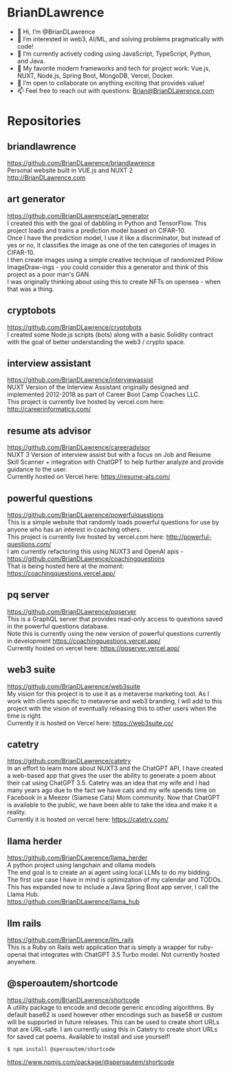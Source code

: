 # BrianDLawrence

- 👋 Hi, I’m @BrianDLawrence 
- 👀 I’m interested in web3, AI/ML, and solving problems pragmatically with code!
- 🌱 I’m currently actively coding using JavaScript, TypeScript, Python, and Java.
- 🧨 My favorite modern frameworks and tech for project work: Vue.js, NUXT, Node.js, Spring Boot, MongoDB, Vercel, Docker.
- 💞️ I’m open to collaborate on anything exciting that provides value!
- 📫 Feel free to reach out with questions: Brian@BrianDLawrence.com 

# Repositories

## briandlawrence
https://github.com/BrianDLawrence/briandlawrence<br>
Personal website built in VUE.js and NUXT 2<br>
http://BrianDLawrence.com 

## art generator
https://github.com/BrianDLawrence/art_generator<br>
I created this with the goal of dabbling in Python and TensorFlow. This project loads and trains a prediction model based on CIFAR-10.<br> 
Once I have the prediction model, I use it like a discriminator, but instead of yes or no, it classifies the image as one of the ten categories of images in CIFAR-10.<br>
I then create images using a simple creative technique of randomized Pillow ImageDraw-ings - you could consider this a generator and think of this project as a poor man's GAN.<br>
I was originally thinking about using this to create NFTs on opensea - when that was a thing. 

## cryptobots
https://github.com/BrianDLawrence/cryptobots<br>
I created some Node.js scripts (bots) along with a basic Solidity contract with the goal of better understanding the web3 / crypto space. 

## interview assistant
https://github.com/BrianDLawrence/interviewassist<br>
NUXT Version of the Interview Assistant originally designed and implemented 2012-2018 as part of Career Boot Camp Coaches LLC.<br> 
This project is currently live hosted by vercel.com here: http://careerinformatics.com/

## resume ats advisor 
https://github.com/BrianDLawrence/careeradvisor<br>
NUXT 3 Version of interview assist but with a focus on Job and Resume Skill Scanner + integration with ChatGPT to help further analyze and provide guidance to the user.<br>
Currently hosted on Vercel here: https://resume-ats.com/

## powerful questions
https://github.com/BrianDLawrence/powerfulquestions<br>
This is a simple website that randomly loads powerful questions for use by anyone who has an interest in coaching others.<br> 
This project is currently live hosted by vercel.com here: http://powerful-questions.com/<br>
I am currently refactoring this using NUXT3 and OpenAI apis - https://github.com/BrianDLawrence/coachingquestions<br>
That is being hosted here at the moment: https://coachingquestions.vercel.app/

## pq server
https://github.com/BrianDLawrence/pqserver<br>
This is a GraphQL server that provides read-only access to questions saved in the powerful questions database.<br>
Note this is currently using the new version of powerful questions currently in development https://coachingquestions.vercel.app/<br>
Currently hosted on vercel here: https://pqserver.vercel.app/

## web3 suite
https://github.com/BrianDLawrence/web3suite<br>
My vision for this project is to use it as a metaverse marketing tool. As I work with clients specific to metaverse and web3 branding, 
I will add to this project with the vision of eventually releasing this to other users when the time is right.<br> 
Currently it is hosted on Vercel here: https://web3suite.co/

## catetry
https://github.com/BrianDLawrence/catetry<br>
In an effort to learn more about NUXT3 and the ChatGPT API, I have created a web-based app that gives the user the ability to generate a poem about their cat using ChatGPT 3.5. 
Catetry was an idea that my wife and I had many years ago due to the fact we have cats and my wife spends time on Facebook in a Meezer (Siamese Cats) Mom community. 
Now that ChatGPT is available to the public, we have been able to take the idea and make it a reality.<br> 
Currently it is hosted on vercel here: https://catetry.com/

## llama herder
https://github.com/BrianDLawrence/llama_herder<br>
A python project using langchain and ollama models<br>
The end goal is to create an ai agent using local LLMs to do my bidding.<br>
The first use case I have in mind is optimization of my calendar and TODOs. <br>
This has expanded now to include a Java Spring Boot app server, I call the Llama Hub. <br>
https://github.com/BrianDLawrence/llama_hub

## llm rails
https://github.com/BrianDLawrence/llm_rails<br>
This is a Ruby on Rails web application that is simply a wrapper for ruby-openai that integrates with ChatGPT 3.5 Turbo model. Not currently hosted anywhere. 

## @speroautem/shortcode
https://github.com/BrianDLawrence/shortcode<br>
A utility package to encode and decode generic encoding algorithms. By default base62 is used however other encodings such as base58 or custom will be supported in future releases. This can be used to create short URLs that are URL-safe.<be>
I am currently using this in Catetry to create short URLs for saved cat poems. Available to install and use yourself!
```
$ npm install @speroautem/shortcode
```
https://www.npmjs.com/package/@speroautem/shortcode

